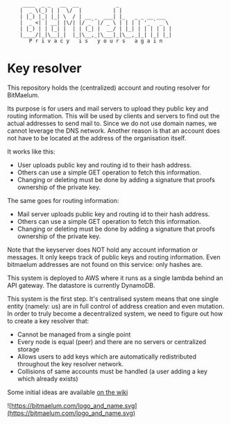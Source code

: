     
         ____  _ _   __  __            _                 
        |  _ \(_) | |  \/  |          | |                
        | |_) |_| |_| \  / | __ _  ___| |_   _ _ __ ___  
        |  _ <| | __| |\/| |/ _` |/ _ \ | | | | '_ ` _ \ 
        | |_) | | |_| |  | | (_| |  __/ | |_| | | | | | |
        |____/|_|\__|_|  |_|\__,_|\___|_|\__,_|_| |_| |_|
           P r i v a c y   i s   y o u r s   a g a i n                                          

# Key resolver

This repository holds the (centralized) account and routing resolver for BitMaelum.

Its purpose is for users and mail servers to upload they public key and routing information. This will be used by 
clients and servers to find out the actual addresses to send mail to. Since we do not use domain names, we cannot 
leverage the DNS network. Another reason is that an account does not have to be located at the address of the 
organisation itself.

It works like this:

  - User uploads public key and routing id to their hash address.
  - Others can use a simple GET operation to fetch this information.
  - Changing or deleting must be done by adding a signature that proofs ownership of the private key.
  
The same goes for routing information:

  - Mail server uploads public key and routing id to their hash address.
  - Others can use a simple GET operation to fetch this information.
  - Changing or deleting must be done by adding a signature that proofs ownership of the private key.


Note that the keyserver does NOT hold any account information or messages. It only keeps track of public 
keys and routing information. Even bitmaelum addresses are not found on this service: only hashes are. 

This system is deployed to AWS where it runs as a single lambda behind an API gateway. The datastore is 
currently DynamoDB.


This system is the first step. It's centralised system means that one single entity (namely: us) are 
 in full control of address creation and even mutation. In order to truly become a decentralized system, 
 we need to figure out how to create a key resolver that:

  - Cannot be managed from a single point
  - Every node is equal (peer) and there are no servers or centralized storage
  - Allows users to add keys which are automatically redistributed throughout the key resolver network.
  - Collisions of same accounts must be handled (a user adding a key which already exists)
  
Some initial ideas are available [on the wiki](https://github.com/bitmaelum/key-resolver-go/wiki/Key-server-DHT)

![https://bitmaelum.com/logo_and_name.svg](https://bitmaelum.com/logo_and_name.svg)
